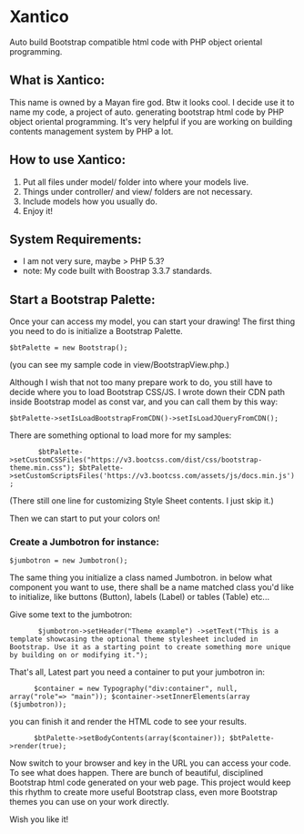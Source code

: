 # Xantico
Auto build Bootstrap compatible html code with PHP object oriental programming.

## What is Xantico:
This name is owned by a Mayan fire god. Btw it looks cool. I decide use it to name my code, a project of auto. generating bootstrap html code by PHP object oriental programming. It's very helpful if you are working on building contents management system by PHP a lot. 

## How to use Xantico:
1. Put all files under model/ folder into where your models live.
2. Things under controller/ and view/ folders are not necessary.
3. Include models how you usually do.
4. Enjoy it!

## System Requirements:
* I am not very sure, maybe > PHP 5.3?
* note: My code built with Boostrap 3.3.7 standards.

## Start a Bootstrap Palette:
Once your can access my model, you can start your drawing! The first thing you need to do is initialize a Bootstrap Palette.

`$btPalette = new Bootstrap();`

(you can see my sample code in view/BootstrapView.php.)

Although I wish that not too many prepare work to do, you still have to decide where you to load Bootstrap CSS/JS. I wrote down their CDN path inside Bootstrap model as const var, and you can call them by this way:

`$btPalette->setIsLoadBootstrapFromCDN()->setIsLoadJQueryFromCDN();`

There are something optional to load more for my samples:

`        $btPalette->setCustomCSSFiles("https://v3.bootcss.com/dist/css/bootstrap-theme.min.css");
        $btPalette->setCustomScriptsFiles('https://v3.bootcss.com/assets/js/docs.min.js');
`

(There still one line for customizing Style Sheet contents. I just skip it.)

Then we can start to put your colors on!

### Create a Jumbotron for instance:

`$jumbotron = new Jumbotron();`

The same thing you initialize a class named Jumbotron. in below what component you want to use, there shall be a name matched class you'd like to initialize, like buttons (Button), labels (Label) or tables (Table) etc...

Give some text to the jumbotron:

`        $jumbotron->setHeader("Theme example")
            ->setText("This is a template showcasing the optional theme stylesheet included in Bootstrap. Use it as a starting point to create something more unique by building on or modifying it.");
`

That's all, Latest part you need a container to put your jumbotron in:

`       $container = new Typography("div:container", null, array("role"=> "main"));
        $container->setInnerElements(array ($jumbotron)); 
`

you can finish it and render the HTML code to see your results.

`       $btPalette->setBodyContents(array($container));
        $btPalette->render(true);
`

Now switch to your browser and key in the URL you can access your code. To see what does happen. There are bunch of beautiful, disciplined Bootstrap html code generated on your web page. This project would keep this rhythm to create more useful Bootstrap class, even more Bootstrap themes you can use on your work directly. 

Wish you like it!

